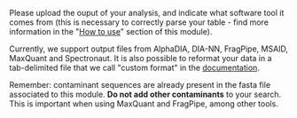 Please upload the ouput of your analysis, and indicate what software 
tool it comes from (this is necessary to correctly parse your table - find 
more information in the "[How to use](https://proteobench.readthedocs.io/en/stable/available-modules/4-DIA-Quantification/)"
section of this module).

Currently, we support output files from AlphaDIA, DIA-NN, FragPipe, MSAID, MaxQuant and Spectronaut. It is also possible to reformat your data in a tab-delimited file that we call "custom format" in the [documentation](https://proteobench.readthedocs.io/en/latest/available-modules/4-DIA-Quantification/). 

Remember: contaminant sequences are already present in the fasta file 
associated to this module. **Do not add other contaminants** to your 
search. This is important when using MaxQuant and FragPipe, among other tools.
